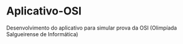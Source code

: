 # Aplicativo-OSI
Desenvolvimento do aplicativo para simular prova da OSI (Olimpíada Salgueirense de Informática)
